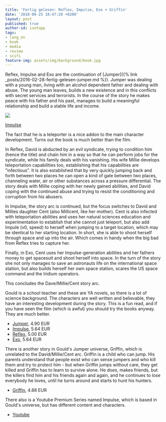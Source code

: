 ```yaml
---
title: 'Fertig gelesen: Reflex, Impulse, Exo + Griffin'
date: '2018-09-25 18:47:20 +0200'
layout: post
published: true
author-id: isotopp
tags:
- lang_en
- book
- media
- review
- scifi
feature-img: assets/img/background/book.jpg
---
```

Reflex, Impulse and Exo are the continuation of [Jumper]({% link _posts/2016-02-28-fertig-gelesen-jumper.md %}). Jumper was dealing with a young man, living with an alcohol dependent father and dealing with abuse. The young man leaves, builds a new existence and in this conflicts with secret services and terrorists. In the course of the story he makes peace with his father and his past, manages to build a meaningful relationship and build a stable life and income.

[![](/uploads/2018/09/impulse.jpg)](https://www.amazon.de/Impulse-Jumper-Novel-Steven-Gould-ebook/dp/B00AEC8OUW)

[Impulse](https://www.amazon.de/Impulse-Jumper-Novel-Steven-Gould-ebook/dp/B00AEC8OUW)

The fact that he is a teleporter is a nice addon to the main character development. Turns out the book is much better than the film.

In Reflex, David is abducted by an evil syndicate, trying to condition him (hence the title) and chain him in a way so that he can perform jobs for the syndicate, while his family deals with his vanishing. His wife Millie develops teleportation capabilities too, establishing that his capabilities are "infectious". It is also established that by very quickly jumping back and forth between two places he can open a kind of gate between two places, channeling water, air or other substances across a pressure differential. The story deals with Millie coping with her newly gained abilities, and David coping with the continued abuse and trying to resist the conditioning and corruption from his abusers.

In Impulse, the story arc is continued, but the focus switches to David and Millies daughter Cent (also Millicent, like her mother). Cent is also infected with teleportation abilities and uses her natural sciences education and experimentation to establish that she cannot just teleport, but also add Impule (v0, speed) to herself when jumping to a target location, which may be identical to her starting location. In short, she is able to shoot herself through space and up into the air. Which comes in handy when the big bad from Reflex tries to capture her.

Finally, in Exo, Cent uses her Impulse-generation abilities and her fathers money to get spacesuit and shoot herself into space. In the turn of the story she not only manages to save an astronauts life on the international space station, but also builds herself her own space station, scares the US space command and the Iridium operators.

This concludes the Dave/Millie/Cent story arc.

Gould is a school teacher and these are YA novels, so there is a lot of science background. The characters are well written and believable, they have an interesting development during the story. This is a fun read, and if you have seen the film (which is awful) you should try the books anyway. They are much better.

- [Jumper](https://www.amazon.de/Jumper-Steven-Gould-ebook/dp/B002UZ5JAO), 4.90 EUR
- [Impulse](https://www.amazon.de/Impulse-Jumper-Novel-Steven-Gould-ebook/dp/B00AEC8OUW), 5.64 EUR
- [Reflex](https://www.amazon.de/Reflex-Jumper-Book-2-English-ebook/dp/B003YXXKJI), 5.00 EUR
- [Exo](https://www.amazon.de/Exo-Jumper-Novel-Steven-Gould-ebook/dp/B00IQO3XE2), 5.64 EUR

There is another story in Gould's Jumper universe, Griffin, which is unrelated to the David/Millie/Cent arc. Griffin is a child who can jump. His parents understand that people exist who can sense jumpers and who kill them and try to protect him - but when Griffin jumps without care, they get killed and Griffin has to learn to survive alone. He does, makes friends, but the killers find him and his friends again and again, and he continues to lose everybody he loves, until he turns around and starts to hunt his hunters.

- [Griffin](https://www.amazon.de/Jumper-Griffins-Story-Steven-Gould-ebook/dp/B0013FSJVS), 4.88 EUR

There also is a Youtube Premium Series named Impulse, which is based in Gould's universe, but has different content and characters.

- [Youtube](https://www.youtube.com/watch?v=pwJx5z5SVh4&list=PLINwjXK120_JpGB6mRJ0oJxOdFGjxekIp)
